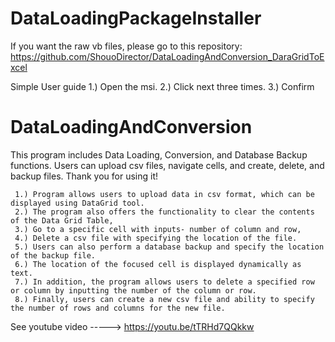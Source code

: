 # DataLoadingPackageInstaller

If you want the raw vb files, please go to this repository: https://github.com/ShouoDirector/DataLoadingAndConversion_DaraGridToExcel 

Simple User guide
       1.) Open the msi.
       2.) Click next three times.
       3.) Confirm

# DataLoadingAndConversion

This program includes Data Loading, Conversion, and Database Backup functions. Users can upload csv files, navigate cells, and create, delete, and backup files. Thank you for using it!

     1.) Program allows users to upload data in csv format, which can be displayed using DataGrid tool. 
     2.) The program also offers the functionality to clear the contents of the Data Grid Table, 
     3.) Go to a specific cell with inputs- number of column and row, 
     4.) Delete a csv file with specifying the location of the file. 
     5.) Users can also perform a database backup and specify the location of the backup file. 
     6.) The location of the focused cell is displayed dynamically as text. 
     7.) In addition, the program allows users to delete a specified row or column by inputting the number of the column or row. 
     8.) Finally, users can create a new csv file and ability to specify the number of rows and columns for the new file.

See youtube video ----->   https://youtu.be/tTRHd7QQkkw
